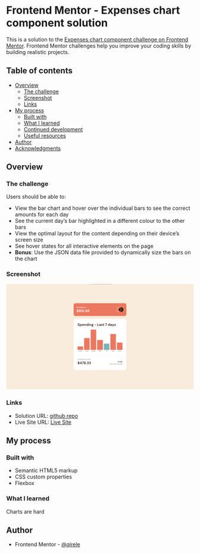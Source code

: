 # Frontend Mentor - Expenses chart component solution

This is a solution to the [Expenses chart component challenge on Frontend Mentor](https://www.frontendmentor.io/challenges/expenses-chart-component-e7yJBUdjwt). Frontend Mentor challenges help you improve your coding skills by building realistic projects. 

## Table of contents

- [Overview](#overview)
  - [The challenge](#the-challenge)
  - [Screenshot](#screenshot)
  - [Links](#links)
- [My process](#my-process)
  - [Built with](#built-with)
  - [What I learned](#what-i-learned)
  - [Continued development](#continued-development)
  - [Useful resources](#useful-resources)
- [Author](#author)
- [Acknowledgments](#acknowledgments)


## Overview

### The challenge

Users should be able to:

- View the bar chart and hover over the individual bars to see the correct amounts for each day
- See the current day’s bar highlighted in a different colour to the other bars
- View the optimal layout for the content depending on their device’s screen size
- See hover states for all interactive elements on the page
- **Bonus**: Use the JSON data file provided to dynamically size the bars on the chart

### Screenshot

![](./images/screenshot.png)


### Links

- Solution URL: [github repo](https://github.com/qirele/frontend-challenges/tree/master/expenses-chart)
- Live Site URL: [Live Site](https://qirele.github.io/frontend-challenges/expenses-chart/index.html)

## My process

### Built with

- Semantic HTML5 markup
- CSS custom properties
- Flexbox

### What I learned
Charts are hard

## Author

- Frontend Mentor - [@qirele](https://www.frontendmentor.io/profile/qirele)